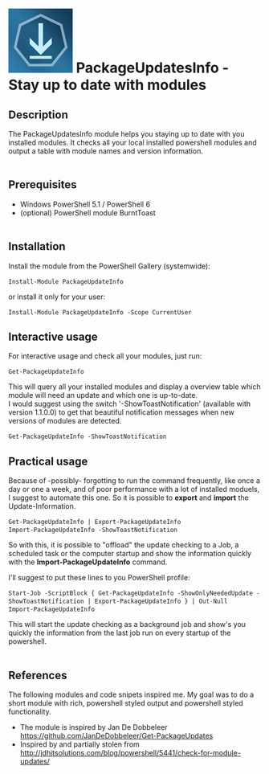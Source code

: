 ﻿![logo][]
PackageUpdatesInfo - Stay up to date with modules
====================

## Description

The PackageUpdatesInfo module helps you staying up to date with you installed modules. It checks all your local installed powershell modules and output a table with module names and version information.
<br><br>

## Prerequisites

- Windows PowerShell 5.1 / PowerShell 6
- (optional) PowerShell module BurntToast
<br><br>


## Installation

Install the module from the PowerShell Gallery (systemwide):

    Install-Module PackageUpdateInfo

or install it only for your user:

    Install-Module PackageUpdateInfo -Scope CurrentUser


## Interactive usage
For interactive usage and check all your modules, just run:

    Get-PackageUpdateInfo

This will query all your installed modules and display a overview table which module will need an update and which one is up-to-date.\
I would suggest using the switch '-ShowToastNotification' (available with version 1.1.0.0) to get that beautiful notification messages when new versions of modules are detected.

    Get-PackageUpdateInfo -ShowToastNotification

## Practical usage
Because of -possibly- forgotting to run the command frequently, like once a day or one a week, and of poor performance with a lot of installed moduels, I suggest to automate this one.
So it is possible to **export** and **import** the Update-Information.

    Get-PackageUpdateInfo | Export-PackageUpdateInfo
    Import-PackageUpdateInfo -ShowToastNotification

So with this, it is possible to "offload" the update checking to a Job, a scheduled task or the computer startup and show the information quickly with the **Import-PackageUpdateInfo** command.

I'll suggest to put these lines to you PowerShell profile:

    Start-Job -ScriptBlock { Get-PackageUpdateInfo -ShowOnlyNeededUpdate -ShowToastNotification | Export-PackageUpdateInfo } | Out-Null
    Import-PackageUpdateInfo

This will start the update checking as a background job and show's you quickly the information from the last job run on every startup of the powershell.
<br><br>

## References
The following modules and code snipets inspired me. My goal was to do a short module with rich, powershell styled output and powershell styled functionality.

* The module is inspired by Jan De Dobbeleer
https://github.com/JanDeDobbeleer/Get-PackageUpdates
* Inspired by and partially stolen from http://jdhitsolutions.com/blog/powershell/5441/check-for-module-updates/



[logo]: assets/PackageUpdateInfo_128x128.png